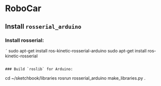 # RoboCar

## Install `rosserial_arduino`

### Install rosserial:
`´`
sudo apt-get install ros-kinetic-rosserial-arduino
sudo apt-get install ros-kinetic-rosserial
```

### Build `roslib` for Arduino:
```
cd ~/sketchbook/libraries
rosrun rosserial_arduino make_libraries.py .
```
